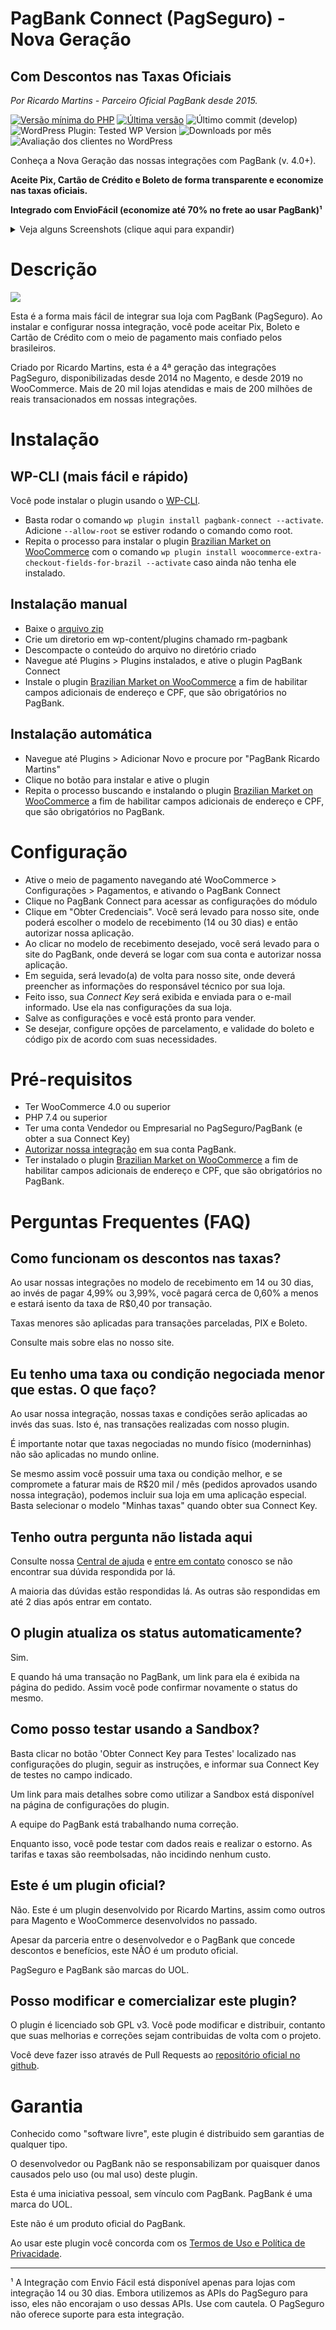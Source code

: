 # PagBank Connect (PagSeguro) - Nova Geração
## Com Descontos nas Taxas Oficiais
*Por Ricardo Martins - Parceiro Oficial PagBank desde 2015.*

[![Versão mínima do PHP](https://img.shields.io/badge/php-%3E%3D%207.4-8892BF.svg?style=flat-square)](https://php.net/)
[![Última versão](https://img.shields.io/github/v/release/r-martins/PagBank-WooCommerce)](https://github.com/r-martins/PagBank-WooCommerce)
![Último commit (develop)](https://img.shields.io/github/last-commit/r-martins/PagBank-WooCommerce/develop)
![WordPress Plugin: Tested WP Version](https://img.shields.io/wordpress/plugin/tested/pagbank-connect)
![Downloads por mês](https://img.shields.io/wordpress/plugin/dm/pagbank-connect)
![Avaliação dos clientes no WordPress](https://img.shields.io/wordpress/plugin/stars/pagbank-connect?color=yellow)


Conheça a Nova Geração das nossas integrações com PagBank (v. 4.0+).

**Aceite Pix, Cartão de Crédito e Boleto de forma transparente e economize nas taxas oficiais.**

**Integrado com EnvioFácil (economize até 70% no frete ao usar PagBank)¹**

<details>
  <summary>Veja alguns Screenshots (clique aqui para expandir)</summary>
  <img src="https://i.imgur.com/epgmWWr.jpg" alt="Cartão de Crédito na visão do cliente" title="Cartão de Crédito na visão do cliente"/>
  <img src="https://i.imgur.com/FwTz73C.jpg" alt="PIX - Tela de Sucesso" title="PIX - Tela de Sucesso"/>
  <img src="https://i.imgur.com/wE3YBXX.jpg" alt="Configurações de cartão de crédito" title="Configurações de cartão de crédito"/>
  <img alt="PIX e Boleto - Configurações" src="https://i.imgur.com/nhwMhUO.jpg" title="PIX e Boleto - Configurações"/>
  <img alt="Admin - Tela do Pedido" src="https://i.imgur.com/CIgTLnv.jpg" title="Admin - Tela do Pedido"/>
  <img alt="Envio Fácil" src="https://i.imgur.com/nQlOBfx.jpg" title="Envio Fácil"/>  
  <img alt="3D Secure" src="https://i.imgur.com/hqhgWfM.jpg" title="3D Secure"/>  
  <img alt="Venda Recorrente com Woo" src="https://imgur.com/7pQNwkv.jpg" title="Pedidos Recorrentes"/>  
</details>

# Descrição

<a href="https://www.youtube.com/watch?v=L9Oans5dZ7M"><img src="https://i.imgur.com/nyrybNq.jpg"/></a>

Esta é a forma mais fácil de integrar sua loja com PagBank (PagSeguro).
Ao instalar e configurar nossa integração, você pode aceitar Pix, Boleto e Cartão de Crédito com o meio de pagamento mais confiado pelos brasileiros.

Criado por Ricardo Martins, esta é a 4ª geração das integrações PagSeguro, disponibilizadas desde 2014 no Magento, e desde 2019 no WooCommerce. Mais de 20 mil lojas atendidas e mais de 200 milhões de reais transacionados em nossas integrações.

# Instalação

## WP-CLI (mais fácil e rápido)
Você pode instalar o plugin usando o [WP-CLI](https://wp-cli.org/).
* Basta rodar o comando `wp plugin install pagbank-connect --activate`. Adicione `--allow-root` se estiver rodando o comando como root.
* Repita o processo para instalar o plugin [Brazilian Market on WooCommerce](https://br.wordpress.org/plugins/woocommerce-extra-checkout-fields-for-brazil/) com o comando `wp plugin install woocommerce-extra-checkout-fields-for-brazil --activate` caso ainda não tenha ele instalado.

## Instalação manual
* Baixe o [arquivo zip](https://github.com/r-martins/PagBank-WooCommerce/archive/refs/heads/master.zip)
* Crie um diretorio em wp-content/plugins chamado rm-pagbank
* Descompacte o conteúdo do arquivo no diretório criado
* Navegue até Plugins > Plugins instalados, e ative o plugin PagBank Connect
* Instale o plugin [Brazilian Market on WooCommerce](https://br.wordpress.org/plugins/woocommerce-extra-checkout-fields-for-brazil/) a fim de habilitar campos adicionais de endereço e CPF, que são obrigatórios no PagBank.

## Instalação automática
* Navegue até Plugins > Adicionar Novo e procure por \"PagBank Ricardo Martins\"
* Clique no botão para instalar e ative o plugin
* Repita o processo buscando e instalando o plugin [Brazilian Market on WooCommerce](https://br.wordpress.org/plugins/woocommerce-extra-checkout-fields-for-brazil/) a fim de habilitar campos adicionais de endereço e CPF, que são obrigatórios no PagBank.

# Configuração
* Ative o meio de pagamento navegando até WooCommerce > Configurações > Pagamentos, e ativando o PagBank Connect
* Clique no PagBank Connect para acessar as configurações do módulo
* Clique em \"Obter Credenciais\". Você será levado para nosso site, onde poderá escolher o modelo de recebimento (14 ou 30 dias) e então autorizar nossa aplicação.
* Ao clicar no modelo de recebimento desejado, você será levado para o site do PagBank, onde deverá se logar com sua conta e autorizar nossa aplicação.
* Em seguida, será levado(a) de volta para nosso site, onde deverá preencher as informações do responsável técnico por sua loja.
* Feito isso, sua *Connect Key* será exibida e enviada para o e-mail informado. Use ela nas configurações da sua loja.
* Salve as configurações e você está pronto para vender.
* Se desejar, configure opções de parcelamento, e validade do boleto e código pix de acordo com suas necessidades.

# Pré-requisitos

* Ter WooCommerce 4.0 ou superior
* PHP 7.4 ou superior
* Ter uma conta Vendedor ou Empresarial no PagSeguro/PagBank (e obter a sua Connect Key)
* [Autorizar nossa integração](https://pagseguro.ricardomartins.net.br/connect/autorizar.html) em sua conta PagBank.
* Ter instalado o plugin [Brazilian Market on WooCommerce](https://br.wordpress.org/plugins/woocommerce-extra-checkout-fields-for-brazil/) a fim de habilitar campos adicionais de endereço e CPF, que são obrigatórios no PagBank.

# Perguntas Frequentes (FAQ)

## Como funcionam os descontos nas taxas?

Ao usar nossas integrações no modelo de recebimento em 14 ou 30 dias, ao invés de pagar 4,99% ou 3,99%, você pagará cerca de 0,60% a menos e estará isento da taxa de R$0,40 por transação.

Taxas menores são aplicadas para transações parceladas, PIX e Boleto.

Consulte mais sobre elas no nosso site.

## Eu tenho uma taxa ou condição negociada menor que estas. O que faço?

Ao usar nossa integração, nossas taxas e condições serão aplicadas ao invés das suas. Isto é, nas transações realizadas com nosso plugin.

É importante notar que taxas negociadas no mundo físico (moderninhas) não são aplicadas no mundo online.

Se mesmo assim você possuir uma taxa ou condição melhor, e se compromete a faturar mais de R$20 mil / mês (pedidos aprovados usando nossa integração), podemos incluir sua loja em uma aplicação especial. Basta selecionar o modelo "Minhas taxas" quando obter sua Connect Key.


## Tenho outra pergunta não listada aqui

Consulte nossa [Central de ajuda](https://pagsegurotransparente.zendesk.com/hc/pt-br/) e [entre em contato](https://pagsegurotransparente.zendesk.com/hc/pt-br/requests/new) conosco se não encontrar sua dúvida respondida por lá.

A maioria das dúvidas estão respondidas lá. As outras são respondidas em até 2 dias após entrar em contato.

## O plugin atualiza os status automaticamente?

Sim. 

E quando há uma transação no PagBank, um link para ela é exibida na página do pedido. Assim você pode confirmar novamente o status do mesmo.

## Como posso testar usando a Sandbox?

Basta clicar no botão 'Obter Connect Key para Testes' localizado nas configurações do plugin, seguir as instruções, e informar sua Connect Key de testes no campo indicado.

Um link para mais detalhes sobre como utilizar a Sandbox está disponível na página de configurações do plugin.

A equipe do PagBank está trabalhando numa correção.

Enquanto isso, você pode testar com dados reais e realizar o estorno. As tarifas e taxas são reembolsadas, não incidindo nenhum custo.

## Este é um plugin oficial?

Não. Este é um plugin desenvolvido por Ricardo Martins, assim como outros para Magento e WooCommerce desenvolvidos no passado.

Apesar da parceria entre o desenvolvedor e o PagBank que concede descontos e benefícios, este NÃO é um produto oficial.

PagSeguro e PagBank são marcas do UOL.


## Posso modificar e comercializar este plugin?

O plugin é licenciado sob GPL v3. Você pode modificar e distribuir, contanto que suas melhorias e correções sejam contribuidas de volta com o projeto.

Você deve fazer isso através de Pull Requests ao [repositório oficial no github](https://github.com/r-martins/PagBank-WooCommerce).

# Garantia

Conhecido como "software livre", este plugin é distribuido sem garantias de qualquer tipo.

O desenvolvedor ou PagBank não se responsabilizam por quaisquer danos causados pelo uso (ou mal uso) deste plugin.

Esta é uma iniciativa pessoal, sem vínculo com PagBank. PagBank é uma marca do UOL.

Este não é um produto oficial do PagBank.

Ao usar este plugin você concorda com os [Termos de Uso e Política de Privacidade](https://pagseguro.ricardomartins.net.br/terms.html).

---
¹ A Integração com Envio Fácil está disponível apenas para lojas com integração 14 ou 30 dias. Embora utilizemos as APIs do PagSeguro para isso, eles não encorajam o uso dessas APIs. Use com cautela. O PagSeguro não oferece suporte para esta integração.

